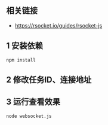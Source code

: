 ## 相关链接

- https://rsocket.io/guides/rsocket-js

## 1 安装依赖

```shell
npm install
```

## 2 修改任务ID、连接地址

## 3 运行查看效果

```shell
node websocket.js
```
